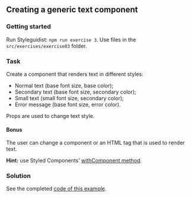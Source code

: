 ## Creating a generic text component

### Getting started

Run Styleguidist: `npm run exercise 3`. Use files in the `src/exercises/exercise03` folder.

### Task

Create a component that renders text in different styles:

* Normal text (base font size, base color);
* Secondary text (base font size, secondary color);
* Small text (small font size, secondary color);
* Error message (base font size, error color).

Props are used to change text style.

#### Bonus

The user can change a component or an HTML tag that is used to render text.

**Hint:** use Styled Components’ [withComponent method](https://www.styled-components.com/docs/api#withcomponent).

### Solution

See the completed [code of this example](../../components/core/Text/Text.js).
